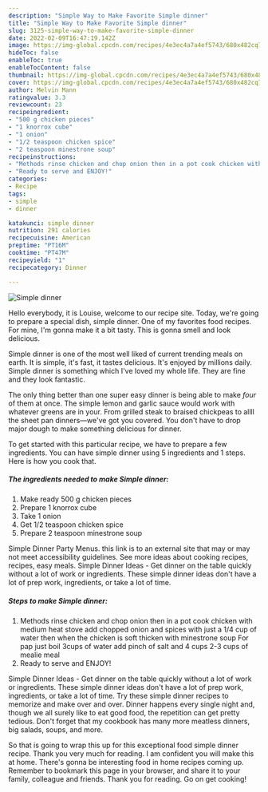 ```yaml
---
description: "Simple Way to Make Favorite Simple dinner"
title: "Simple Way to Make Favorite Simple dinner"
slug: 3125-simple-way-to-make-favorite-simple-dinner
date: 2022-02-09T16:47:19.142Z
image: https://img-global.cpcdn.com/recipes/4e3ec4a7a4ef5743/680x482cq70/simple-dinner-recipe-main-photo.jpg
hideToc: false
enableToc: true
enableTocContent: false
thumbnail: https://img-global.cpcdn.com/recipes/4e3ec4a7a4ef5743/680x482cq70/simple-dinner-recipe-main-photo.jpg
cover: https://img-global.cpcdn.com/recipes/4e3ec4a7a4ef5743/680x482cq70/simple-dinner-recipe-main-photo.jpg
author: Melvin Mann
ratingvalue: 3.3
reviewcount: 23
recipeingredient:
- "500 g chicken pieces"
- "1 knorrox cube"
- "1 onion"
- "1/2 teaspoon chicken spice"
- "2 teaspoon minestrone soup"
recipeinstructions:
- "Methods rinse chicken and chop onion then in a pot cook chicken with medium heat stove add chopped onion and spices with just a 1/4 cup of water then when the chicken is soft thicken with minestrone soup For pap just boil 3cups of water add pinch of salt and 4 cups 2-3 cups of mealie meal"
- "Ready to serve and ENJOY!"
categories:
- Recipe
tags:
- simple
- dinner

katakunci: simple dinner 
nutrition: 291 calories
recipecuisine: American
preptime: "PT16M"
cooktime: "PT47M"
recipeyield: "1"
recipecategory: Dinner

---
```



![Simple dinner](https://img-global.cpcdn.com/recipes/4e3ec4a7a4ef5743/680x482cq70/simple-dinner-recipe-main-photo.jpg)

Hello everybody, it is Louise, welcome to our recipe site. Today, we're going to prepare a special dish, simple dinner. One of my favorites food recipes. For mine, I'm gonna make it a bit tasty. This is gonna smell and look delicious.

Simple dinner is one of the most well liked of current trending meals on earth. It is simple, it's fast, it tastes delicious. It's enjoyed by millions daily. Simple dinner is something which I've loved my whole life. They are fine and they look fantastic.

The only thing better than one super easy dinner is being able to make *four* of them at once. The simple lemon and garlic sauce would work with whatever greens are in your. From grilled steak to braised chickpeas to allll the sheet pan dinners—we&#39;ve got you covered. You don&#39;t have to drop major dough to make something delicious for dinner.


To get started with this particular recipe, we have to prepare a few ingredients. You can have simple dinner using 5 ingredients and 1 steps. Here is how you cook that.

<!--inarticleads1-->

##### The ingredients needed to make Simple dinner:

1. Make ready 500 g chicken pieces
1. Prepare 1 knorrox cube
1. Take 1 onion
1. Get 1/2 teaspoon chicken spice
1. Prepare 2 teaspoon minestrone soup


Simple Dinner Party Menus. this link is to an external site that may or may not meet accessibility guidelines. See more ideas about cooking recipes, recipes, easy meals. Simple Dinner Ideas - Get dinner on the table quickly without a lot of work or ingredients. These simple dinner ideas don&#39;t have a lot of prep work, ingredients, or take a lot of time. 

<!--inarticleads2-->

##### Steps to make Simple dinner:

1. Methods rinse chicken and chop onion then in a pot cook chicken with medium heat stove add chopped onion and spices with just a 1/4 cup of water then when the chicken is soft thicken with minestrone soup For pap just boil 3cups of water add pinch of salt and 4 cups 2-3 cups of mealie meal
1. Ready to serve and ENJOY!

Simple Dinner Ideas - Get dinner on the table quickly without a lot of work or ingredients. These simple dinner ideas don&#39;t have a lot of prep work, ingredients, or take a lot of time. Try these simple dinner recipes to memorize and make over and over. Dinner happens every single night and, though we all surely like to eat good food, the repetition can get pretty tedious. Don&#39;t forget that my cookbook has many more meatless dinners, big salads, soups, and more. 

So that is going to wrap this up for this exceptional food simple dinner recipe. Thank you very much for reading. I am confident you will make this at home. There's gonna be interesting food in home recipes coming up. Remember to bookmark this page in your browser, and share it to your family, colleague and friends. Thank you for reading. Go on get cooking!
